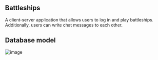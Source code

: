 ## Battleships
A client-server application that allows users to log in and play battleships. Additionally, users can write chat messages to each other.
## Database model
![image](https://user-images.githubusercontent.com/85128542/215051293-7bad4dfc-f90c-4a03-b5b7-c3a241e44942.png)
